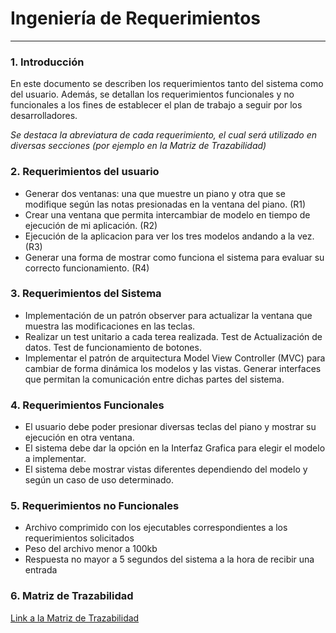 # Ingeniería de Requerimientos #

----------


### 1. Introducción  ###
En este documento se describen los requerimientos tanto del sistema como del usuario. Además, se detallan los requerimientos funcionales y no funcionales a los fines de establecer el plan de trabajo a seguir por los desarrolladores.

*Se destaca la abreviatura de cada requerimiento, el cual será utilizado en diversas secciones (por ejemplo en la Matriz de Trazabilidad)*


### 2. Requerimientos del usuario ###

- Generar dos ventanas: una que muestre un piano y otra que se modifique según las notas presionadas en la ventana del piano. (R1)
- Crear una ventana que permita intercambiar de modelo en tiempo de ejecución de mi aplicación. (R2)
- Ejecución de la aplicacion para ver los tres modelos andando a la vez. (R3)
- Generar una forma de mostrar como funciona el sistema para evaluar su correcto funcionamiento. (R4)


### 3. Requerimientos del Sistema ###

- Implementación de un patrón observer para actualizar la ventana que muestra las modificaciones en las teclas.
- Realizar un test unitario a cada terea realizada. Test de Actualización de datos. Test de funcionamiento de botones.
- Implementar el patrón de arquitectura Model View Controller (MVC) para cambiar de forma dinámica los modelos y las vistas. Generar interfaces que permitan la comunicación entre dichas partes del sistema.

### 4. Requerimientos Funcionales ###

- El usuario debe poder presionar diversas teclas del piano y mostrar su ejecución en otra ventana.
- El sistema debe dar la opción en la Interfaz Grafica para elegir el modelo a implementar.
- El sistema debe mostrar vistas diferentes dependiendo del modelo y según un caso de uso determinado.

### 5. Requerimientos no Funcionales ###
- Archivo comprimido con los ejecutables correspondientes a los requerimientos solicitados
- Peso del archivo menor a 100kb
- Respuesta no mayor a 5 segundos del sistema a la hora de recibir una entrada

### 6. Matriz de Trazabilidad

[Link a la Matriz de Trazabilidad](https://github.com/matthew44/IngSoft_TrabajoFinal_BurningTeam/blob/Requerimientos/docs/DiagramasUML/Matriz%20de%20Trazabilidad.JPG "Matriz de Trazabilidad")

 